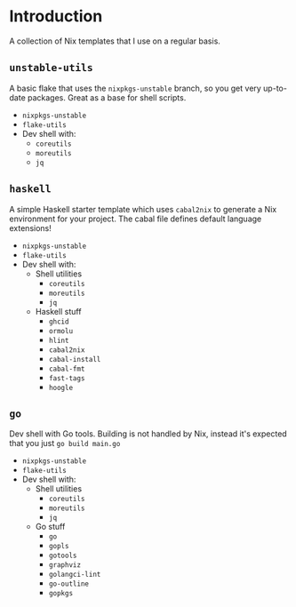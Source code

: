 # Introduction

A collection of Nix templates that I use on a regular basis.

## `unstable-utils`

A basic flake that uses the `nixpkgs-unstable` branch, so you get very
up-to-date packages. Great as a base for shell scripts.

- `nixpkgs-unstable`
- `flake-utils`
- Dev shell with:
  - `coreutils`
  - `moreutils`
  - `jq`

## `haskell`

A simple Haskell starter template which uses `cabal2nix` to generate a Nix
environment for your project. The cabal file defines default language extensions!

- `nixpkgs-unstable`
- `flake-utils`
- Dev shell with:
  - Shell utilities
    - `coreutils`
    - `moreutils`
    - `jq`
  - Haskell stuff
    - `ghcid`
    - `ormolu`
    - `hlint`
    - `cabal2nix`
    - `cabal-install`
    - `cabal-fmt`
    - `fast-tags`
    - `hoogle`

## `go`

Dev shell with Go tools. Building is not handled by Nix, instead it's expected
that you just `go build main.go`

- `nixpkgs-unstable`
- `flake-utils`
- Dev shell with:
  - Shell utilities
    - `coreutils`
    - `moreutils`
    - `jq`
  - Go stuff
    - `go`
    - `gopls`
    - `gotools`
    - `graphviz`
    - `golangci-lint`
    - `go-outline`
    - `gopkgs`

